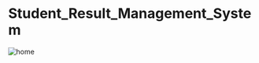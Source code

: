 # Student_Result_Management_System

![home](https://user-images.githubusercontent.com/83935882/233172230-a6e36335-8b49-4475-9ce3-c73540e5361a.png)

